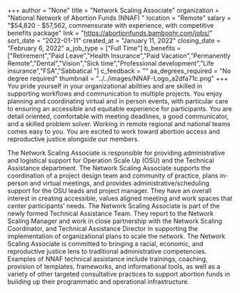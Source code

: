 +++
author = "None"
title = "Network Scaling Associate"
organization = "National Network of Abortion Funds (NNAF) "
location = "Remote"
salary = "$54,820 - $57,562, commensurate with experience, with competitive benefits package"
link = "https://abortionfunds.bamboohr.com/jobs/"
sort_date = "2022-01-11"
created_at = "January 11, 2022"
closing_date = "February 6, 2022"
a_job_type = ["Full Time"]
b_benefits = ["Retirement","Paid Leave","Health Insurance","Paid Vacation","Permanently Remote","Dental","Vision","Sick time","Professional development","Life insurance","FSA","Sabbatical "]
c_feedback = ""
aa_degrees_required = "No degree required"
thumbnail = "../../images/NNAF-Logo_a2dfa71c.png"
+++
You pride yourself in your organizational abilities and are skilled in supporting workflows and communication to multiple projects. You enjoy planning and coordinating virtual and in person events, with particular care to ensuring an accessible and equitable experience for participants. You are detail oriented, comfortable with meeting deadlines, a good communicator, and a skilled problem solver. Working in remote regional and national teams comes easy to you. You are excited to work toward abortion access and reproductive justice alongside our members. 

The Network Scaling Associate is responsible for providing administrative and logistical support for Operation Scale Up (OSU) and the Technical Assistance department. The Network Scaling Associate supports the coordination of a project design team and  community of practice, plans in-person and virtual meetings, and provides administrative/scheduling support for the OSU leads and project manager. They have an overall interest in creating accessible, values aligned meeting and work spaces that center participants’ needs. 
The Network Scaling Associate is part of the newly formed Technical Assistance Team. They report to the Network Scaling Manager and work in close partnership with the Network Scaling Coordinator, and Technical Assistance Director in supporting the implementation of organizational plans to scale the network. The Network Scaling Associate is committed to bringing a racial, economic, and reproductive justice lens to traditional administrative competencies. Examples of NNAF technical assistance include trainings, coaching, provision of templates, frameworks, and informational tools, as well as a variety of other targeted consultative practices to support abortion funds in building up their programmatic and operational infrastructure.